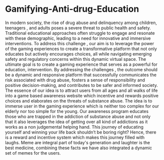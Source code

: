 # Gamifying-Anti-drug-Education
In modern society, the rise of drug abuse and delinquency among children, teenagers , and adults poses a severe threat to public health and safety. Traditional educational approaches often struggle to engage and resonate with these demographic, leading to a need for innovative and immersive interventions. To address this challenge , our aim is to leverage the power of the gaming experiences to create a transformative platform that not only educates but actively encourages choices, all while navigating emerging safety and regulatory concerns within this dynamic virtual space. The ultimate goal is to create a gaming experience that serves as a powerful for education, intervention. By addressing the challenges , the outcome should be a dynamic and responsive platform that successfully communicates the risk associated with drug abuse, fosters a sense of responsibility and positive decision-making, and contributes to be safer and informed society. The essence of our idea is to attract users from all ages and all walks of life into a game based awareness website which incentive and rewards positive choices and elaborates on the threats of substance abuse. The idea is to immerse user in the gaming experience which is neither too complex for our elderly nor too simple for the young. Our awareness program educates those who are trapped in the addiction of substance abuse and not only that it also leverages the idea of getting over all kind of addictions as it works as a non judgemental helping hand. This journey of educating yourself and winning your life back shouldn’t be boring right? Hence, there is a reward and incentive system which makes this journey filled with laughs. Meme are integral part of today's generation and laughter is the best medicine, combining these facts we have also integrated a dynamic set of memes for the users. 
